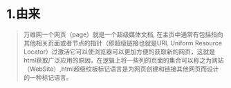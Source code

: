 # 1.由来
>万维网一个网页（page）就是一个超级媒体文档, 在主页中通常有包括指向其他相关页面或者节点的指针（即超级链接也就是URL  Uniform Resource Locator）过激活它可以使浏览器可以更加方便的获取新的网页，这就是html获取广泛应用的原因，在逻辑上将一些列的页面的集合可以称之为网站（WebSite）,html超级纹板标记语言是为网页创建和链接其他网页而设计的一种标记语言。





